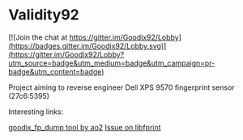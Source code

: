 # Validity92

[![Join the chat at https://gitter.im/Goodix92/Lobby](https://badges.gitter.im/Goodix92/Lobby.svg)](https://gitter.im/Goodix92/Lobby?utm_source=badge&utm_medium=badge&utm_campaign=pr-badge&utm_content=badge)

Project aiming to reverse engineer Dell XPS 9570 fingerprint sensor (27c6:5395)

Interesting links:

[goodix_fp_dump tool by ao2](https://gitlab.collabora.com/ao2/goodix_fp_dump)
[Issue on libfprint](https://gitlab.freedesktop.org/libfprint/libfprint/issues/43)

